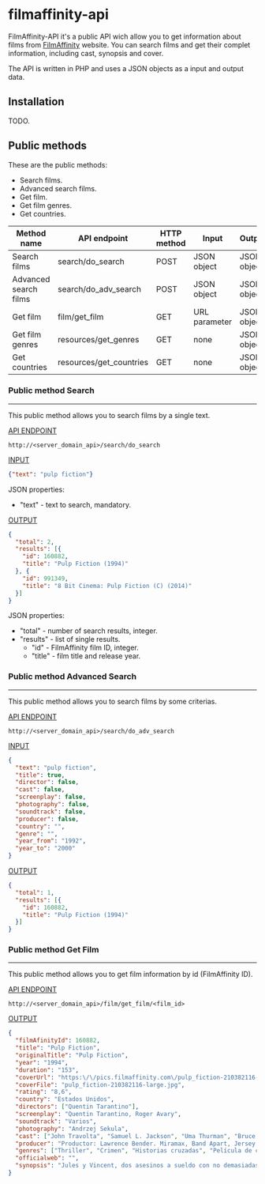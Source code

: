 # filmaffinity-api

FilmAffinity-API it's a public API wich allow you to get information about films from [FilmAffinity](http://filmaffinity.com "FilmAffinity Home") website. You can search films and get their complet  information, including cast, synopsis and cover.

The API is written in PHP and uses a JSON objects as a input and output data.

## Installation
TODO.

## Public methods
These are the public methods:

* Search films.
* Advanced search films.
* Get film.
* Get film genres.
* Get countries.


|Method name|API endpoint|HTTP method|Input|Output|
|-----------|------------|-----------|-----|------|
|Search films|search/do_search|POST|JSON object|JSON object|
|Advanced search films|search/do_adv_search|POST|JSON object|JSON object|
|Get film|film/get_film|GET|URL parameter|JSON object|
|Get film genres|resources/get_genres|GET|none|JSON object|
|Get countries|resources/get_countries|GET|none|JSON object|

### Public method Search
***
This public method allows you to search films by a single text.

<ins>API ENDPOINT</ins>
```
http://<server_domain_api>/search/do_search
```

<ins>INPUT</ins>
```json
{"text": "pulp fiction"}
```
JSON properties:

* "text" - text to search, mandatory.

<ins>OUTPUT</ins>
```json
{
  "total": 2,
  "results": [{
    "id": 160882,
    "title": "Pulp Fiction (1994)"
  }, {
    "id": 991349,
    "title": "8 Bit Cinema: Pulp Fiction (C) (2014)"
  }]
}
```
JSON properties:

* "total" - number of search results, integer.
* "results" - list of single results.
  * "id" - FilmAffinity film ID, integer.
  * "title" - film title and release year.

### Public method Advanced Search
***
This public method allows you to search films by some criterias.

<ins>API ENDPOINT</ins>
```
http://<server_domain_api>/search/do_adv_search
```

<ins>INPUT</ins>
```json
{
  "text": "pulp fiction",
  "title": true,
  "director": false,
  "cast": false,
  "screenplay": false,
  "photography": false,
  "soundtrack": false,
  "producer": false,
  "country": "",
  "genre": "",
  "year_from": "1992",
  "year_to": "2000"
}
```
<ins>OUTPUT</ins>
```json
{
  "total": 1,
  "results": [{
    "id": 160882,
    "title": "Pulp Fiction (1994)"
  }]
}
```
### Public method Get Film
***
This public method allows you to get film information by id (FilmAffinity ID).

<ins>API ENDPOINT</ins>
```
http://<server_domain_api>/film/get_film/<film_id>
```

<ins>OUTPUT</ins>
```json
{
  "filmAfinityId": 160882,
  "title": "Pulp Fiction",
  "originalTitle": "Pulp Fiction",
  "year": "1994",
  "duration": "153",
  "coverUrl": "https:\/\/pics.filmaffinity.com\/pulp_fiction-210382116-large.jpg",
  "coverFile": "pulp_fiction-210382116-large.jpg",
  "rating": "8,6",
  "country": "Estados Unidos",
  "directors": ["Quentin Tarantino"],
  "screenplay": "Quentin Tarantino, Roger Avary",
  "soundtrack": "Varios",
  "photography": "Andrzej Sekula",
  "cast": ["John Travolta", "Samuel L. Jackson", "Uma Thurman", "Bruce Willis", "Ving Rhames", "Harvey Keitel", "Tim Roth", "Amanda Plummer", "María de Medeiros", "Eric Stoltz", "Rosanna Arquette", "Christopher Walken", "Paul Calderon", "Bronagh Gallagher", "Peter Greene", "Stephen Hibbert", "Angela Jones", "Phil LaMarr", "Robert Ruth", "Julia Sweeney", "Quentin Tarantino", "Frank Whaley", "Duane Whitaker", "Steve Buscemi", "Burr Steers"],
  "producer": "Productor: Lawrence Bender. Miramax, Band Apart, Jersey Films",
  "genres": ["Thriller", "Crimen", "Historias cruzadas", "Película de culto", "Comedia negra"],
  "officialweb": "",
  "synopsis": "Jules y Vincent, dos asesinos a sueldo con no demasiadas luces, trabajan para el gángster Marsellus Wallace. Vincent le confiesa a Jules que Marsellus le ha pedido que cuide de Mia, su atractiva mujer. Jules le recomienda prudencia porque es muy peligroso sobrepasarse con la novia del jefe. Cuando llega la hora de trabajar, ambos deben ponerse \"manos a la obra\". Su misión: recuperar un misterioso maletín."
}
```
